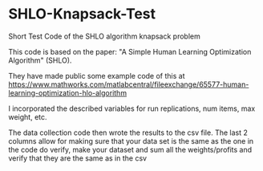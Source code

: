 # SHLO-Knapsack-Test
Short Test Code of the SHLO algorithm knapsack problem

This code is based on the paper: "A Simple Human Learning Optimization Algorithm" (SHLO). 

They have made public some example code of this at https://www.mathworks.com/matlabcentral/fileexchange/65577-human-learning-optimization-hlo-algorithm

I incorporated the described variables for run replications, num items, max weight, etc. 

The data collection code then wrote the results to the csv file. The last 2 columns allow for making sure that your data set is the same as the one in the code
do verify, make your dataset and sum all the weights/profits and verify that they are the same as in the csv
